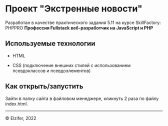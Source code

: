 # Проект "Экстренные новости"

Разработан в качестве практического задания 5.11 на курсе SkillFactory: PHPPRO
**Профессия Fullstack веб-разработчик на JavaScript и PHP**



## Используемые технологии

* HTML

* CSS (подключение внешних стилей с использованием псевдоклассов и псевдоэлементов)


## Как открыть/запустить

Зайти в папку сайта в файловом менеджере, кликнуть 2 раза по файлу index.html.

<hr>
<span>&copy;&nbsp;Elzifer, 2022</span><br><br>